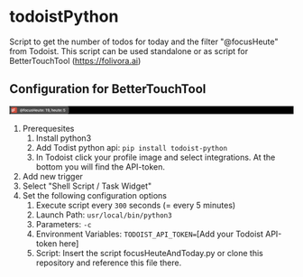 # todoistPython

Script to get the number of todos for today and the filter "@focusHeute" from Todoist.
This script can be used standalone or as script for BetterTouchTool (https://folivora.ai)

## Configuration for BetterTouchTool

![Screenshot of MacOS Touchbar](todoistInBetterTouchTool.png)

1. Prerequesites
    1. Install python3
    2. Add Todist python api: ```pip install todoist-python```
    3. In Todoist click your profile image and select integrations. At the bottom you will find the API-token.
1. Add new trigger
1. Select "Shell Script / Task Widget"
1. Set the following configuration options
    1. Execute script every ```300``` seconds (= every 5 minutes)
    1. Launch Path: ```usr/local/bin/python3```
    1. Parameters: ```-c```
    1. Environment Variables: ```TODOIST_API_TOKEN=```[Add your Todoist API-token here]
    1. Script: Insert the script focusHeuteAndToday.py or clone this repository and reference this file there.
